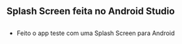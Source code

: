 ## Splash Screen feita no Android Studio

##

- Feito o app teste com uma Splash Screen para Android


